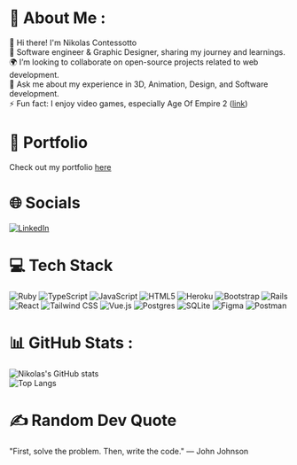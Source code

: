 # 💫 About Me :

👋 Hi there! I'm Nikolas Contessotto  
🌿 Software engineer & Graphic Designer, sharing my journey and learnings.  
🌍 I’m looking to collaborate on open-source projects related to web development.  
💬 Ask me about my experience in 3D, Animation, Design, and Software development.  
⚡ Fun fact: I enjoy video games, especially Age Of Empire 2 ([link](https://en.wikipedia.org/wiki/Age_of_Empires_II))

# 📂 Portfolio

Check out my portfolio [here](https://www.Nikofolio.com)

# 🌐 Socials

[![LinkedIn](https://img.shields.io/badge/LinkedIn-%230077B5.svg?style=flat&logo=linkedin&logoColor=white)](https://www.linkedin.com/)



# 💻 Tech Stack

![Ruby](https://img.shields.io/badge/Ruby-CC342D?style=for-the-badge&logo=ruby&logoColor=white)
![TypeScript](https://img.shields.io/badge/TypeScript-007ACC?style=for-the-badge&logo=typescript&logoColor=white)
![JavaScript](https://img.shields.io/badge/JavaScript-F7DF1E?style=for-the-badge&logo=javascript&logoColor=black)
![HTML5](https://img.shields.io/badge/HTML5-E34F26?style=for-the-badge&logo=html5&logoColor=white)
![Heroku](https://img.shields.io/badge/Heroku-430098?style=for-the-badge&logo=heroku&logoColor=white)
![Bootstrap](https://img.shields.io/badge/Bootstrap-563D7C?style=for-the-badge&logo=bootstrap&logoColor=white)
![Rails](https://img.shields.io/badge/Rails-CC0000?style=for-the-badge&logo=ruby-on-rails&logoColor=white)
![React](https://img.shields.io/badge/React-20232A?style=for-the-badge&logo=react&logoColor=61DAFB)
![Tailwind CSS](https://img.shields.io/badge/Tailwind_CSS-38B2AC?style=for-the-badge&logo=tailwind-css&logoColor=white)
![Vue.js](https://img.shields.io/badge/Vue.js-35495E?style=for-the-badge&logo=vue.js&logoColor=4FC08D)
![Postgres](https://img.shields.io/badge/Postgres-336791?style=for-the-badge&logo=postgresql&logoColor=white)
![SQLite](https://img.shields.io/badge/SQLite-003B57?style=for-the-badge&logo=sqlite&logoColor=white)
![Figma](https://img.shields.io/badge/Figma-F24E1E?style=for-the-badge&logo=figma&logoColor=white)
![Postman](https://img.shields.io/badge/Postman-FF6C37?style=for-the-badge&logo=postman&logoColor=white)

# 📊 GitHub Stats :

![Nikolas's GitHub stats](https://github-readme-stats.vercel.app/api?username=NikoMastro&show_icons=true&theme=dark)  
![Top Langs](https://github-readme-stats.vercel.app/api/top-langs/?username=NikoMastro&layout=compact&theme=dark)

# ✍️ Random Dev Quote

"First, solve the problem. Then, write the code."
— John Johnson
